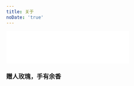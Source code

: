 ```yaml
---
title: 关于
noDate: 'true'
---
```


<iframe frameborder="no" border="0" marginwidth="0" marginheight="0" width=330 height=86 src="//music.163.com/outchain/player?type=2&id=168053&auto=1&height=66"></iframe>

### 赠人玫瑰，手有余香
